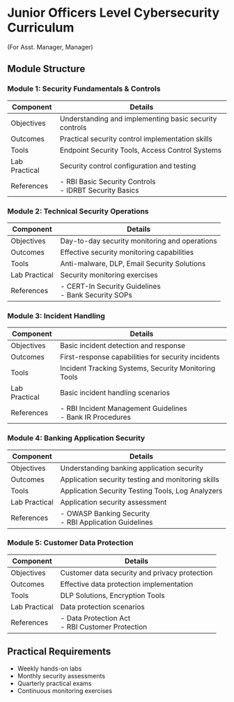# Junior Officers Level Cybersecurity Curriculum
(For Asst. Manager, Manager)

## Module Structure

### Module 1: Security Fundamentals & Controls
| Component | Details |
|-----------|---------|
| Objectives | Understanding and implementing basic security controls |
| Outcomes | Practical security control implementation skills |
| Tools | Endpoint Security Tools, Access Control Systems |
| Lab Practical | Security control configuration and testing |
| References | - RBI Basic Security Controls<br>- IDRBT Security Basics |

### Module 2: Technical Security Operations
| Component | Details |
|-----------|---------|
| Objectives | Day-to-day security monitoring and operations |
| Outcomes | Effective security monitoring capabilities |
| Tools | Anti-malware, DLP, Email Security Solutions |
| Lab Practical | Security monitoring exercises |
| References | - CERT-In Security Guidelines<br>- Bank Security SOPs |

### Module 3: Incident Handling
| Component | Details |
|-----------|---------|
| Objectives | Basic incident detection and response |
| Outcomes | First-response capabilities for security incidents |
| Tools | Incident Tracking Systems, Security Monitoring Tools |
| Lab Practical | Basic incident handling scenarios |
| References | - RBI Incident Management Guidelines<br>- Bank IR Procedures |

### Module 4: Banking Application Security
| Component | Details |
|-----------|---------|
| Objectives | Understanding banking application security |
| Outcomes | Application security testing and monitoring skills |
| Tools | Application Security Testing Tools, Log Analyzers |
| Lab Practical | Application security assessment |
| References | - OWASP Banking Security<br>- RBI Application Guidelines |

### Module 5: Customer Data Protection
| Component | Details |
|-----------|---------|
| Objectives | Customer data security and privacy protection |
| Outcomes | Effective data protection implementation |
| Tools | DLP Solutions, Encryption Tools |
| Lab Practical | Data protection scenarios |
| References | - Data Protection Act<br>- RBI Customer Protection |

## Practical Requirements
- Weekly hands-on labs
- Monthly security assessments
- Quarterly practical exams
- Continuous monitoring exercises 